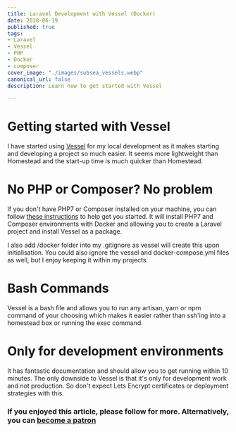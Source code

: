```yaml
---
title: Laravel Development with Vessel (Docker)
date: 2018-06-19
published: true
tags:
- Laravel
- Vessel
- PHP
- Docker
- composer
cover_image: "./images/subsea_vessels.webp"
canonical_url: false
description: Learn how to get started with Vessel

---
```

# Getting started with Vessel

I have started using [Vessel](https://vessel.shippingdocker.com/) for my local development as it makes starting and developing a project so much easier. It seems more lightweight than Homestead and the start-up time is much quicker than Homestead.

# No PHP or Composer? No problem

If you don't have PHP7 or Composer installed on your machine, you can follow [these instructions](https://vessel.shippingdocker.com/docs/common-issues/#catch22) to help get you started. It will install PHP7 and Composer environments with Docker and allowing you to create a Laravel project and install Vessel as a package.

I also add /docker folder into my .gitignore as vessel will create this upon initialisation. You could also ignore the vessel and docker-compose.yml files as well, but I enjoy keeping it within my projects.

# Bash Commands

Vessel is a bash file and allows you to run any artisan, yarn or npm command of your choosing which makes it easier rather than ssh'ing into a homestead box or running the exec command.

# Only for development environments

It has fantastic documentation and should allow you to get running within 10 minutes. The only downside to Vessel is that it's only for development work and not production. So don't expect Lets Encrypt certificates or deployment strategies with this.

### If you enjoyed this article, please follow for more. Alternatively, you can [become a patron](https://www.patreon.com/MichaelBrooks)